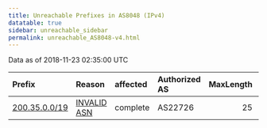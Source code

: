 ```yaml
---
title: Unreachable Prefixes in AS8048 (IPv4)
datatable: true
sidebar: unreachable_sidebar
permalink: unreachable_AS8048-v4.html
---
```


Data as of 2018-11-23 02:35:00 UTC


<div class="datatable-begin"></div>

| Prefix                                               | Reason                                                                                              | affected   | Authorized AS   |   MaxLength | Anchor                                         |   unreachable /24s |
|:-----------------------------------------------------|:----------------------------------------------------------------------------------------------------|:-----------|:----------------|------------:|:-----------------------------------------------|-------------------:|
| [200.35.0.0/19](https://stat.ripe.net/200.35.0.0/19) | [INVALID ASN](https://rpki-validator.ripe.net/announcement-preview?asn=AS8048&prefix=200.35.0.0/19) | complete   | AS22726         |          25 | [LACNIC](unreachable_LACNIC_RPKI_Root-v4.html) |                 32 |

<div class="datatable-end"></div>